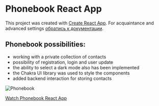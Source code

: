 # Phonebook React App

This project was created with
[Create React App](https://github.com/facebook/create-react-app). For acquaintance
and advanced settings
[обратись к документации](https://facebook.github.io/create-react-app/docs/getting-started).

## Phonebook possibilities:

- working with a private collection of contacts
- possibility of registration, login and user update
- the ability to select a dark mode also has been implemented
- the Chakra UI library was used to style the components
- added backend interaction for storing contacts

  
![Phonebook](https://github.com/HannaVakulenko/goit-react-hw-08-phonebook/assets/33858144/e135c056-a51e-4d58-8484-29bcbdab52ea)


[Watch Phonebook React App](https://hannavakulenko.github.io/goit-react-hw-08-phonebook/)
